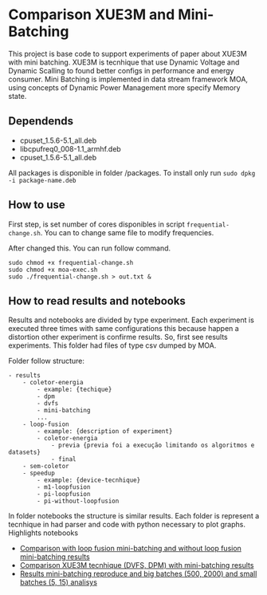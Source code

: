 # Comparison XUE3M and Mini-Batching

This project is base code to support experiments of paper about XUE3M with mini batching.
 XUE3M is tecnhique that use Dynamic Voltage and Dynamic Scalling to found better configs in
 performance and energy consumer. Mini Batching is implemented in data stream framework MOA, using 
 concepts of Dynamic Power Management more specify Memory state. 

## Dependends

* cpuset_1.5.6-5.1_all.deb
* libcpufreq0_008-1.1_armhf.deb
* cpuset_1.5.6-5.1_all.deb

All packages is disponible in folder /packages. To install only run `sudo dpkg -i package-name.deb`

## How to use

First step, is set number of cores disponibles in script `frequential-change.sh`. You can to change same file to modify frequencies.

After changed this. You can run follow command.

```
sudo chmod +x frequential-change.sh
sudo chmod +x moa-exec.sh
sudo ./frequential-change.sh > out.txt &
```

## How to read results and notebooks

Results and notebooks are divided by type experiment. Each experiment is executed three times with same configurations this because happen a distortion other experiment is confirme results. So, first see results experiments. This folder had files of type csv dumped by MOA.

Folder follow structure:

    - results
        - coletor-energia
            - example: {techique}
            - dpm
            - dvfs
            - mini-batching
            ...
        - loop-fusion
            - example: {description of experiment}
            - coletor-energia
                - previa {previa foi a execução limitando os algoritmos e datasets}
                - final
        - sem-coletor
        - speedup
            - example: {device-tecnhique}
            - m1-loopfusion
            - pi-loopfusion
            - pi-without-loopfusion

In folder notebooks the structure is similar results. Each folder is represent a tecnhique in had parser and code with python necessary to plot graphs. Highlights notebooks

 - [Comparison with loop fusion mini-batching and without loop fusion mini-batching results](./notebooks/mini-batching/Comparison-MiniBatchsExperiences.ipynb)
 - [Comparison XUE3M tecnhique (DVFS, DPM) with mini-batching results](./notebooks/dvfs/Comparison-XUE3M-MiniBatching.ipynb)
 - [Results mini-batching reproduce and big batches (500, 2000) and small batches (5, 15) analisys](./notebooks/mini-batching/MOA-MiniBatching-Batchs.ipynb)